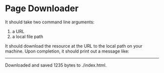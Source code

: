 # Page Downloader

It should take two command line arguments:

1. a URL
2. a local file path

It should download the resource at the URL to the local path on your machine. Upon completion, it should print out a message like: 
___
Downloaded and saved 1235 bytes to ./index.html.